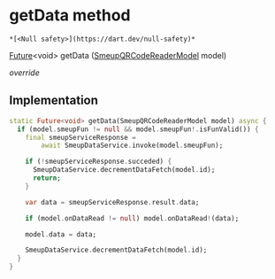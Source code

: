 


# getData method




    *[<Null safety>](https://dart.dev/null-safety)*




[Future](https://api.flutter.dev/flutter/dart-async/Future-class.html)&lt;void> getData
([SmeupQRCodeReaderModel](../../smeup_models_widgets_smeup_qrcode_reader_model/SmeupQRCodeReaderModel-class.md) model)

_override_






## Implementation

```dart
static Future<void> getData(SmeupQRCodeReaderModel model) async {
  if (model.smeupFun != null && model.smeupFun!.isFunValid()) {
    final smeupServiceResponse =
        await SmeupDataService.invoke(model.smeupFun);

    if (!smeupServiceResponse.succeded) {
      SmeupDataService.decrementDataFetch(model.id);
      return;
    }

    var data = smeupServiceResponse.result.data;

    if (model.onDataRead != null) model.onDataRead!(data);

    model.data = data;

    SmeupDataService.decrementDataFetch(model.id);
  }
}
```







